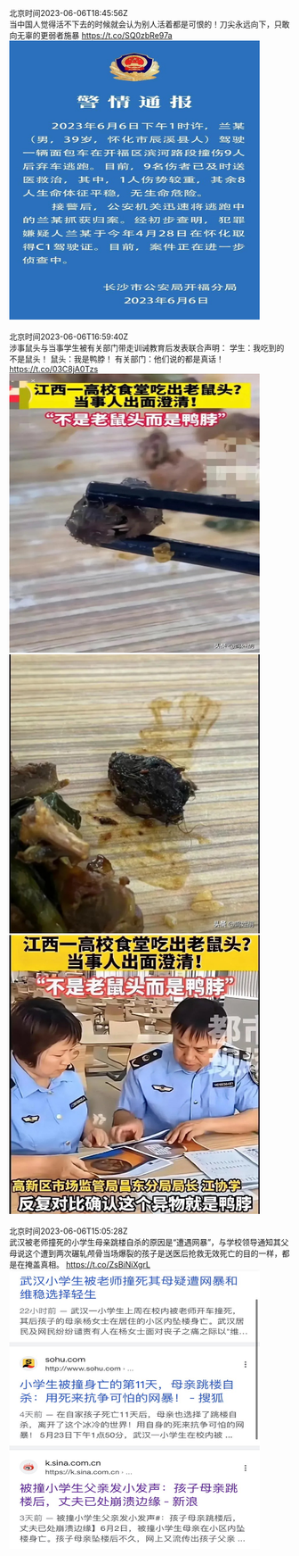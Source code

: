 北京时间2023-06-06T18:45:56Z<br>当中国人觉得活不下去的时候就会认为别人活着都是可恨的！刀尖永远向下，只敢向无辜的更弱者施暴 https://t.co/SQ0zbRe97a<br><img src='/temp/image/2023/t-Month-6/1666033675719540736_0.jpg' width='450' height='500'><br><br>北京时间2023-06-06T16:59:40Z<br>涉事鼠头与当事学生被有关部门带走训诫教育后发表联合声明：
学生：我吃到的不是鼠头！
鼠头：我是鸭脖！
有关部门：他们说的都是真话！ https://t.co/03C8jA0Tzs<br><img src='/temp/image/2023/t-Month-6/1666006935005704194_0.jpg' width='450' height='500'><img src='/temp/image/2023/t-Month-6/1666006935005704194_1.jpg' width='450' height='500'><img src='/temp/image/2023/t-Month-6/1666006935005704194_2.jpg' width='450' height='500'><br><br>北京时间2023-06-06T15:05:28Z<br>武汉被老师撞死的小学生母亲跳楼自杀的原因是“遭遇网暴”，与学校领导通知其父母说这个遭到两次碾轧颅骨当场爆裂的孩子是送医后抢救无效死亡的目的一样，都是在掩盖真相。 https://t.co/ZsBiNiXgrL<br><img src='/temp/image/2023/t-Month-6/1665978194221207552_0.jpg' width='450' height='500'><br><br>
